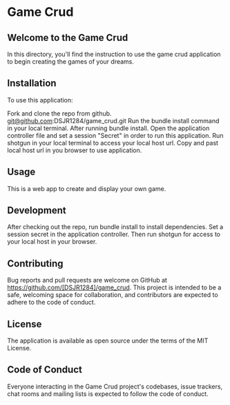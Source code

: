# Game Crud

## Welcome to the Game Crud 

In this directory, you'll find the instruction to use the game crud application to begin creating the games of your dreams. 

## Installation

To use this application:

Fork and clone the repo from github. git@github.com:DSJR1284/game_crud.git
Run the bundle install command in your local terminal.
After running bundle install. 
Open the application controller file and set a session "Secret" in order to run this application.
Run shotgun in your local terminal to access your local host url.
Copy and past local host url in you browser to use application.

## Usage

This is a web app to create and display your own game.

## Development

After checking out the repo, run bundle install to install dependencies. Set a session secret in the application controller. Then run shotgun for access to your local host in your browser.

## Contributing

Bug reports and pull requests are welcome on GitHub at https://github.com/[DSJR1284]/game_crud. This project is intended to be a safe, welcoming space for collaboration, and contributors are expected to adhere to the code of conduct.

## License

The application is available as open source under the terms of the MIT License.

## Code of Conduct

Everyone interacting in the Game Crud project's codebases, issue trackers, chat rooms and mailing lists is expected to follow the code of conduct.
